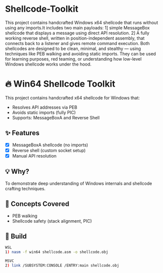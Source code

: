 # Shellcode-Toolkit
This project contains handcrafted Windows x64 shellcode that runs without using any imports.It includes two main payloads:
1] simple MessageBox shellcode that displays a message using direct API resolution.
2] A fully working reverse shell, written in position-independent assembly, that connects back to a listener and gives remote command execution.
Both shellcodes are designed to be clean, minimal, and stealthy — using techniques like PEB walking and avoiding static imports. They can be used for learning purposes, red teaming, or understanding how low-level Windows shellcode works under the hood.

# 🔥 Win64 Shellcode Toolkit

This project contains handcrafted x64 shellcode for Windows that:
- Resolves API addresses via PEB
- Avoids static imports (fully PIC)
- Supports: MessageBoxA and Reverse Shell

## ✨ Features

- [x] MessageBoxA shellcode (no imports)
- [x] Reverse shell (custom socket setup)
- [x] Manual API resolution

## 💡 Why?

To demonstrate deep understanding of Windows internals and shellcode crafting techniques.

## 🧠 Concepts Covered

- PEB walking
- Shellcode safety (stack alignment, PIC)

## 🔧 Build

```bash
WSL
1) nasm -f win64 shellcode.asm -o shellcode.obj

MSVC
2) link /SUBSYSTEM:CONSOLE /ENTRY:main shellcode.obj

